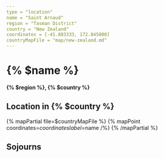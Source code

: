 ```yaml
---
type = "location"
name = "Saint Arnaud"
region = "Tasman District"
country = "New Zealand"
coordinates = [-41.803333, 172.845000]
countryMapFile = "map/new-zealand.md"
---
```


# {% $name %}

**{% $region %}, {% $country %}**

## Location in {% $country %}

{% mapPartial file=$countryMapFile %}
  {% mapPoint coordinates=$coordinates label=$name /%}
{% /mapPartial %}

## Sojourns

